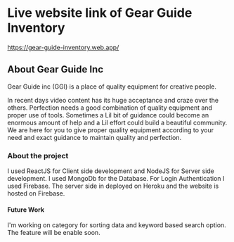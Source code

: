 # Live website link of Gear Guide Inventory

https://gear-guide-inventory.web.app/

## About Gear Guide Inc

Gear Guide inc (GGI) is a place of quality equipment for creative people.

In recent days video content has its huge acceptance and craze over the others. Perfection needs a good combination of quality equipment and proper use of tools. Sometimes a Lil bit of guidance could become an enormous amount of help and a Lil effort could build a beautiful community. We are here for you to give proper quality equipment according to your need and exact guidance to maintain quality and perfection.

### About the project

I used ReactJS for Client side development and NodeJS for Server side development. I used MongoDb for the Database. For Login Authentication I used Firebase. The server side in deployed on Heroku and the website is hosted on Firebase.

#### Future Work

I'm working on category for sorting data and keyword based search option. The feature will be enable soon.

